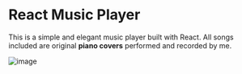 
# React Music Player

This is a simple and elegant music player built with React. All songs included are original **piano covers** performed and recorded by me.

![image](https://github.com/user-attachments/assets/af7824ac-fac3-49a9-958f-acb4b2308529)
